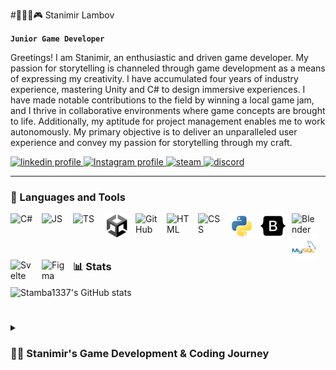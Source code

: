 #👨🏻‍💻🎮 Stanimir Lambov

**`Junior Game Developer`**

Greetings! I am Stanimir, an enthusiastic and driven game developer. My passion for storytelling is channeled through game development as a means of expressing my creativity. I have accumulated four years of industry experience, mastering Unity and C# to design immersive experiences. I have made notable contributions to the field by winning a local game jam, and I thrive in collaborative environments where game concepts are brought to life. Additionally, my aptitude for project management enables me to work autonomously. My primary objective is to deliver an unparalleled user experience and convey my passion for storytelling through my craft.

   <p align="left">
  <a href="https://www.linkedin.com/in/stanimir-lambov-39a23b19a/">
    <img alt="linkedin profile" title="Check Out My LinkedIn" src="https://img.shields.io/badge/LinkedIn-0077B5?style=for-the-badge&logo=linkedin&logoColor=white" />
  </a> 
  <a href="https://www.instagram.com/stanimir_lambov/">
    <img alt="Instagram profile" title="Instagram" src="https://img.shields.io/badge/Instagram-E4405F?style=for-the-badge&logo=instagram&logoColor=white" />
  </a> 
  <a href="https://steamcommunity.com/id/stan40/">
    <img alt="steam" title="Steam" src="https://img.shields.io/badge/Steam-000000?style=for-the-badge&logo=steam&logoColor=white" />
  </a>
  <a href="#" title="stan40#1736">
    <img alt="discord" title="stan40#1736" src="https://img.shields.io/badge/stan40%231736-5865F2?style=for-the-badge&logo=discord&logoColor=white" />
  </a>
</p>

---

### 🧰 Languages and Tools

<img align="left" alt="C#" width="40px" style="padding-right:10px;" src="https://cdn.jsdelivr.net/gh/devicons/devicon/icons/csharp/csharp-original.svg" />
<img align="left" alt="JS" width="40px" style="padding-right:10px;" src="https://cdn.jsdelivr.net/gh/devicons/devicon/icons/javascript/javascript-original.svg"/>
<img align="left" alt="TS" width="40px" style="padding-right:10px;" src="https://cdn.jsdelivr.net/gh/devicons/devicon/icons/typescript/typescript-original.svg" />
<img align="left" alt="UNITY" width="40px" style="padding-right:10px;" src="https://raw.githubusercontent.com/devicons/devicon/develop/icons/unity/unity-original.svg"/>
<img align="left" alt="GitHub" width="40px" style="padding-right:10px;" src="https://cdn.jsdelivr.net/gh/devicons/devicon/icons/github/github-original.svg" />
<img align="left" alt="HTML" width="40px" style="padding-right:10px;" src="https://cdn.jsdelivr.net/gh/devicons/devicon/icons/html5/html5-plain.svg" />
<img align="left" alt="CSS" width="40px" style="padding-right:10px;" src="https://cdn.jsdelivr.net/gh/devicons/devicon/icons/css3/css3-plain.svg" />
<img align="left" alt="Python" width="40px" style="padding-right:10px;" src="https://raw.githubusercontent.com/devicons/devicon/master/icons/python/python-original.svg" />
<img align="left" alt="Bootstrap" width="40px" style="padding-right:10px;" src="https://raw.githubusercontent.com/devicons/devicon/master/icons/bootstrap/bootstrap-plain.svg" />
<img align="left" alt="Blender" width="40px" style="padding-right:10px;" src="https://download.blender.org/branding/community/blender_community_badge_white.svg" />
<img align="left" alt="MySql" width="40px" style="padding-right:10px;" src="https://raw.githubusercontent.com/devicons/devicon/master/icons/mysql/mysql-original-wordmark.svg" />
<img align="left" alt="Svelte" width="40px" style="padding-right:10px;" src="https://cdn.jsdelivr.net/gh/devicons/devicon/icons/svelte/svelte-original.svg" />
<img align="left" alt="Figma" width="40px" style="padding-right:10px;" src="https://cdn.jsdelivr.net/gh/devicons/devicon/icons/figma/figma-original.svg" />

<br />

#

### 📊 Stats

![Stamba1337's GitHub stats](https://github-readme-stats.vercel.app/api?username=Stamba1337&show_icons=true&theme=gruvbox)

#

<details>
 <summary><h3>👨‍💻 Stanimir's Game Development & Coding Journey</h3></summary>
   Hey, it's Stanimir here. I've always been intrigued by the world of video games and the processes involved in creating them. Even though I didn't initially have much interest in programming, I decided to learn the basics of programming language C#. Afterward, I was fortunate enough to have the guidance of two amazing teachers who helped me re-learn the fundamentals and get more interested in game design.

With my classmate, I participated in a local game jam and we won. That was a turning point for me, as it gave me the inspiration and confidence to pursue a career in game development. Over the last six months, I have been collaborating with other scripters, sound designers, and artists to create captivating games. My experience has given me a strong foundation in Unity and C#, which allows me to work effectively with my team to bring our game concepts to life.

As a game developer, I'm passionate about creating immersive and engaging experiences for users. I'm always looking for new ways to push the boundaries of game design and to tell meaningful stories that resonate with players. My ultimate goal is to continue developing games that capture the hearts of players and leave a lasting impact.
